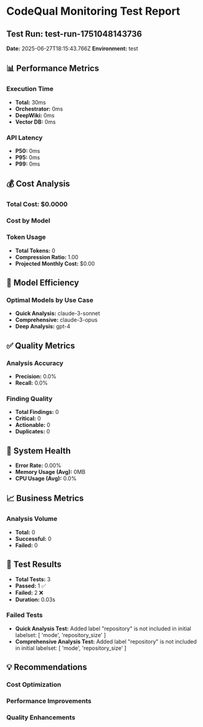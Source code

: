 # CodeQual Monitoring Test Report

## Test Run: test-run-1751048143736
**Date:** 2025-06-27T18:15:43.766Z
**Environment:** test

## 📊 Performance Metrics

### Execution Time
- **Total:** 30ms
- **Orchestrator:** 0ms
- **DeepWiki:** 0ms
- **Vector DB:** 0ms

### API Latency
- **P50:** 0ms
- **P95:** 0ms
- **P99:** 0ms

## 💰 Cost Analysis

### Total Cost: $0.0000

### Cost by Model


### Token Usage
- **Total Tokens:** 0
- **Compression Ratio:** 1.00
- **Projected Monthly Cost:** $0.00

## 🎯 Model Efficiency

### Optimal Models by Use Case
- **Quick Analysis:** claude-3-sonnet
- **Comprehensive:** claude-3-opus
- **Deep Analysis:** gpt-4

## ✅ Quality Metrics

### Analysis Accuracy
- **Precision:** 0.0%
- **Recall:** 0.0%

### Finding Quality
- **Total Findings:** 0
- **Critical:** 0
- **Actionable:** 0
- **Duplicates:** 0

## 🏥 System Health

- **Error Rate:** 0.00%
- **Memory Usage (Avg):** 0MB
- **CPU Usage (Avg):** 0.0%

## 📈 Business Metrics

### Analysis Volume
- **Total:** 0
- **Successful:** 0
- **Failed:** 0

## 🧪 Test Results

- **Total Tests:** 3
- **Passed:** 1 ✅
- **Failed:** 2 ❌
- **Duration:** 0.03s


### Failed Tests
- **Quick Analysis Test:** Added label "repository" is not included in initial labelset: [ 'mode', 'repository_size' ]
- **Comprehensive Analysis Test:** Added label "repository" is not included in initial labelset: [ 'mode', 'repository_size' ]


## 💡 Recommendations

### Cost Optimization


### Performance Improvements


### Quality Enhancements

